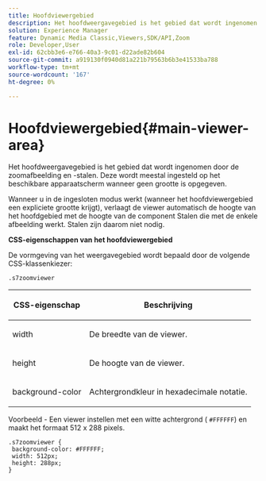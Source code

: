 ```yaml
---
title: Hoofdviewergebied
description: Het hoofdweergavegebied is het gebied dat wordt ingenomen door de zoomafbeelding en -stalen. Deze wordt meestal ingesteld op het beschikbare apparaatscherm wanneer geen grootte is opgegeven.
solution: Experience Manager
feature: Dynamic Media Classic,Viewers,SDK/API,Zoom
role: Developer,User
exl-id: 62cbb3e6-e766-40a3-9c01-d22ade82b604
source-git-commit: a919130f0940d81a221b79563b6b3e41533ba788
workflow-type: tm+mt
source-wordcount: '167'
ht-degree: 0%

---
```


# Hoofdviewergebied{#main-viewer-area}

Het hoofdweergavegebied is het gebied dat wordt ingenomen door de zoomafbeelding en -stalen. Deze wordt meestal ingesteld op het beschikbare apparaatscherm wanneer geen grootte is opgegeven.

<!--<a id="section_061E550C1C1D4DB2BD663A898895B38C"></a>-->

Wanneer u in de ingesloten modus werkt (wanneer het hoofdviewergebied een expliciete grootte krijgt), verlaagt de viewer automatisch de hoogte van het hoofdgebied met de hoogte van de component Stalen die met de enkele afbeelding werkt. Stalen zijn daarom niet nodig.

**CSS-eigenschappen van het hoofdviewergebied**

De vormgeving van het weergavegebied wordt bepaald door de volgende CSS-klassenkiezer:

```
.s7zoomviewer
```

<table id="table_94EE3F5BBE4547C0B4943471CEE7EDE4"> 
 <thead> 
  <tr> 
   <th colname="col1" class="entry"> <p> CSS-eigenschap </p> </th> 
   <th colname="col2" class="entry"> <p>Beschrijving </p> </th> 
  </tr> 
 </thead>
 <tbody> 
  <tr> 
   <td colname="col1"> <p> <span class="codeph"> width </span> </p> </td> 
   <td colname="col2"> <p>De breedte van de viewer. </p> </td> 
  </tr> 
  <tr> 
   <td colname="col1"> <p> <span class="codeph"> height </span> </p> </td> 
   <td colname="col2"> <p>De hoogte van de viewer. </p> </td> 
  </tr> 
  <tr> 
   <td colname="col1"> <p> <span class="codeph"> background-color </span> </p> </td> 
   <td colname="col2"> <p> Achtergrondkleur in hexadecimale notatie. </p> </td> 
  </tr> 
 </tbody> 
</table>

Voorbeeld - Een viewer instellen met een witte achtergrond ( `#FFFFFF`) en maakt het formaat 512 x 288 pixels.

```
.s7zoomviewer { 
 background-color: #FFFFFF; 
 width: 512px; 
 height: 288px;  
}
```
